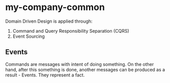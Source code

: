# my-company-common

Domain Driven Design is applied through:

1. Command and Query Responsibility Separation (CQRS)
2. Event Sourcing

## Events

Commands are messages with intent of doing something. On the other hand, after this something is done, another messages can be produced as a result - Events. They represent a fact.


